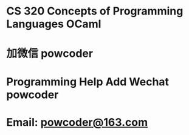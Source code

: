 # CS 320 Concepts of Programming Languages OCaml
# 加微信 powcoder

# Programming Help Add Wechat powcoder

# Email: powcoder@163.com

